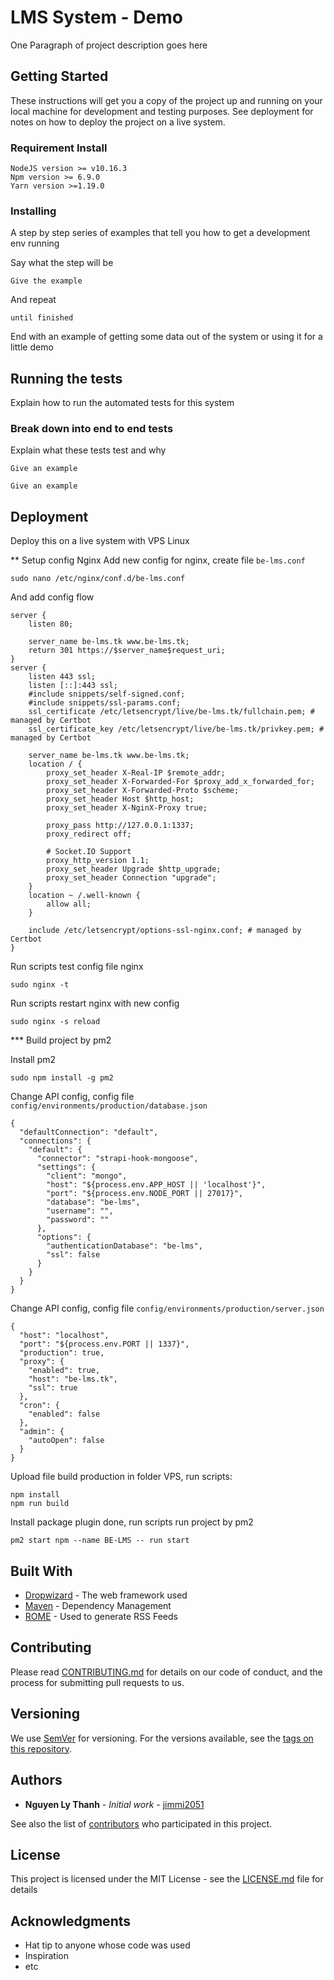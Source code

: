 # LMS System - Demo 

One Paragraph of project description goes here

## Getting Started

These instructions will get you a copy of the project up and running on your local machine for development and testing purposes. See deployment for notes on how to deploy the project on a live system.

### Requirement Install

```
NodeJS version >= v10.16.3
Npm version >= 6.9.0
Yarn version >=1.19.0
```

### Installing

A step by step series of examples that tell you how to get a development env running

Say what the step will be

```
Give the example
```

And repeat

```
until finished
```

End with an example of getting some data out of the system or using it for a little demo

## Running the tests

Explain how to run the automated tests for this system

### Break down into end to end tests

Explain what these tests test and why

```
Give an example
```

```
Give an example
```

## Deployment

Deploy this on a live system with VPS Linux

\*\* Setup config Nginx
Add new config for nginx, create file `be-lms.conf`

```
sudo nano /etc/nginx/conf.d/be-lms.conf
```

And add config flow

```
server {
    listen 80;

    server_name be-lms.tk www.be-lms.tk;
    return 301 https://$server_name$request_uri;
}
server {
    listen 443 ssl;
    listen [::]:443 ssl;
    #include snippets/self-signed.conf;
    #include snippets/ssl-params.conf;
    ssl_certificate /etc/letsencrypt/live/be-lms.tk/fullchain.pem; # managed by Certbot
    ssl_certificate_key /etc/letsencrypt/live/be-lms.tk/privkey.pem; # managed by Certbot

    server_name be-lms.tk www.be-lms.tk;
    location / {
        proxy_set_header X-Real-IP $remote_addr;
        proxy_set_header X-Forwarded-For $proxy_add_x_forwarded_for;
        proxy_set_header X-Forwarded-Proto $scheme;
        proxy_set_header Host $http_host;
        proxy_set_header X-NginX-Proxy true;

        proxy_pass http://127.0.0.1:1337;
        proxy_redirect off;

        # Socket.IO Support
        proxy_http_version 1.1;
        proxy_set_header Upgrade $http_upgrade;
        proxy_set_header Connection "upgrade";
    }
    location ~ /.well-known {
        allow all;
    }

    include /etc/letsencrypt/options-ssl-nginx.conf; # managed by Certbot
}
```

Run scripts test config file nginx

```
sudo nginx -t
```

Run scripts restart nginx with new config

```
sudo nginx -s reload
```

\*\*\* Build project by pm2 

Install pm2 

```
sudo npm install -g pm2
```

Change API config, config file `config/environments/production/database.json` 

```
{
  "defaultConnection": "default",
  "connections": {
    "default": {
      "connector": "strapi-hook-mongoose",
      "settings": {
        "client": "mongo",
        "host": "${process.env.APP_HOST || 'localhost'}",
        "port": "${process.env.NODE_PORT || 27017}",
        "database": "be-lms",
        "username": "",
        "password": ""
      },
      "options": {
        "authenticationDatabase": "be-lms",
        "ssl": false
      }
    }
  }
}
```
Change API config, config file `config/environments/production/server.json` 
```
{
  "host": "localhost",
  "port": "${process.env.PORT || 1337}",
  "production": true,
  "proxy": {
    "enabled": true,
    "host": "be-lms.tk",
    "ssl": true
  },
  "cron": {
    "enabled": false
  },
  "admin": {
    "autoOpen": false
  }
}
```

Upload file build production in folder VPS, run scripts:

```
npm install
npm run build
```

Install package plugin done, run scripts run project by pm2

```
pm2 start npm --name BE-LMS -- run start
```

## Built With

- [Dropwizard](http://www.dropwizard.io/1.0.2/docs/) - The web framework used
- [Maven](https://maven.apache.org/) - Dependency Management
- [ROME](https://rometools.github.io/rome/) - Used to generate RSS Feeds

## Contributing

Please read [CONTRIBUTING.md](https://gist.github.com/PurpleBooth/b24679402957c63ec426) for details on our code of conduct, and the process for submitting pull requests to us.

## Versioning

We use [SemVer](http://semver.org/) for versioning. For the versions available, see the [tags on this repository](https://github.com/your/project/tags).

## Authors

- **Nguyen Ly Thanh** - _Initial work_ - [jimmi2051](https://github.com/jimmi2051)

See also the list of [contributors](https://github.com/jimmi2051/be-lms/contributors) who participated in this project.

## License

This project is licensed under the MIT License - see the [LICENSE.md](LICENSE.md) file for details

## Acknowledgments

- Hat tip to anyone whose code was used
- Inspiration
- etc